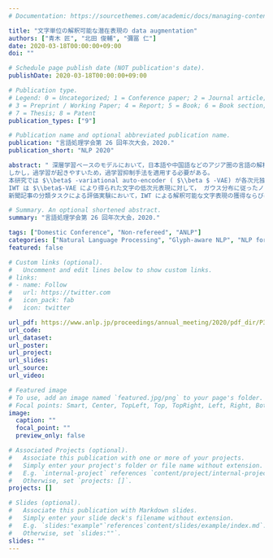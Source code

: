 ```yaml
---
# Documentation: https://sourcethemes.com/academic/docs/managing-content/

title: "文字単位の解釈可能な潜在表現の data augmentation"
authors: ["青木 匠", "北田 俊輔", "彌冨 仁"]
date: 2020-03-18T00:00:00+09:00
doi: ""

# Schedule page publish date (NOT publication's date).
publishDate: 2020-03-18T00:00:00+09:00

# Publication type.
# Legend: 0 = Uncategorized; 1 = Conference paper; 2 = Journal article;
# 3 = Preprint / Working Paper; 4 = Report; 5 = Book; 6 = Book section;
# 7 = Thesis; 8 = Patent
publication_types: ["9"]

# Publication name and optional abbreviated publication name.
publication: "言語処理学会第 26 回年次大会，2020."
publication_short: "NLP 2020"

abstract: " 深層学習ベースのモデルにおいて，日本語や中国語などのアジア圏の言語の解析は単語単位よりも文字単位での処理が効果を上げている。
しかし，過学習が起きやすいため，過学習抑制手法を適用する必要がある。
本研究では $\\beta$ -variational auto-encoder ( $\\beta $ -VAE) が各次元独立の低次元確率分布を獲得することを活用し，解釈可能な data augmentation である interpretable wildcard training (IWT) を提案する。
IWT は $\\beta$-VAE により得られた文字の低次元表現に対して， ガウス分布に従ったノイズを付加させることで，異なる文字の表現生成が可能であり，従来の wildcard training よりも解釈性が高い。
新聞記事の分類タスクによる評価実験において，IWT による解釈可能な文字表現の獲得ならびに，2% 程度の分類精度向上から，解釈性のある data augmentation の効果を確認した。"

# Summary. An optional shortened abstract.
summary: "言語処理学会第 26 回年次大会，2020."

tags: ["Domestic Conference", "Non-refereed", "ANLP"]
categories: ["Natural Language Processing", "Glyph-aware NLP", "NLP for Asian Languages"]
featured: false

# Custom links (optional).
#   Uncomment and edit lines below to show custom links.
# links:
# - name: Follow
#   url: https://twitter.com
#   icon_pack: fab
#   icon: twitter

url_pdf: https://www.anlp.jp/proceedings/annual_meeting/2020/pdf_dir/P3-35.pdf
url_code:
url_dataset:
url_poster:
url_project:
url_slides:
url_source:
url_video:

# Featured image
# To use, add an image named `featured.jpg/png` to your page's folder. 
# Focal points: Smart, Center, TopLeft, Top, TopRight, Left, Right, BottomLeft, Bottom, BottomRight.
image:
  caption: ""
  focal_point: ""
  preview_only: false

# Associated Projects (optional).
#   Associate this publication with one or more of your projects.
#   Simply enter your project's folder or file name without extension.
#   E.g. `internal-project` references `content/project/internal-project/index.md`.
#   Otherwise, set `projects: []`.
projects: []

# Slides (optional).
#   Associate this publication with Markdown slides.
#   Simply enter your slide deck's filename without extension.
#   E.g. `slides:"example"`references`content/slides/example/index.md`.
#   Otherwise, set `slides:""`.
slides: ""
---
```


